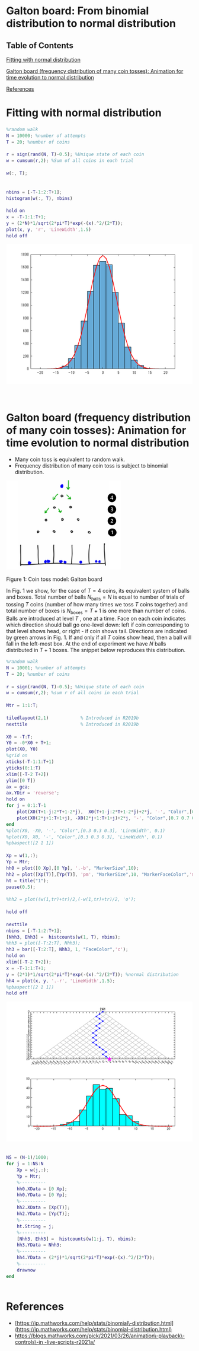 
# Galton board: From binomial distribution to normal distribution 
<a name="beginToc"></a>

## Table of Contents
[Fitting with normal distribution ](#fitting-with-normal-distribution-)
 
[Galton board (frequency distribution of many coin tosses): Animation for time evolution to normal distribution ](#galton-board-(frequency-distribution-of-many-coin-tosses):-animation-for-time-evolution-to-normal-distribution-)
 
[References ](#references-)
 
<a name="endToc"></a>

# Fitting with normal distribution 
```matlab
%random walk
N = 10000; %number of attempts
T = 20; %number of coins

r = sign(rand(N, T)-0.5); %Unique state of each coin
w = cumsum(r,2); %Sum of all coins in each trial

w(:, T);
 

nbins = [-T-1:2:T+1];
histogram(w(:, T), nbins)

hold on
x = -T-1:1:T+1;
y = (2*N)*1/sqrt(2*pi*T)*exp(-(x).^2/(2*T));
plot(x, y, 'r', 'LineWidth',1.5)
hold off
```

![figure_0.png](galton_board_statA_240304_en_media/figure_0.png)

```matlab
 
```

# Galton board (frequency distribution of many coin tosses): Animation for time evolution to normal distribution 
-  Many coin toss is equivalent to random walk.  
-  Frequency distribution of many coin toss is subject to binomial distribution. 

![image_0.png](galton_board_statA_240304_en_media/image_0.png)


Figure 1: Coin toss model: Galton board 


In Fig. 1 we show, for the case of $T=4$ coins, its equivalent system of balls and boxes. Total number of balls $N_{{\mathrm{b}\mathrm{a}\mathrm{l}\mathrm{l}\mathrm{s}}} =N$ is equal to number of trials of tossing $T$ coins (number of how many times we toss $T$ coins together) and total number of boxes is $N_{{\mathrm{b}\mathrm{o}\mathrm{x}\mathrm{e}\mathrm{s}}} =T+1$ is one more than number of coins. Balls are introduced at level $T$ , one at a time. Face on each coin indicates which direction should ball go one\-level down: left if coin corresponding to that level shows head, or right \- if coin shows tail. Directions are indicated by green arrows in Fig. 1. If and only if all $T$ coins show head, then a ball will fall in the left\-most box. At the end of experiment we have $N$ balls distributed in $T+1$ boxes. The snippet below reproduces this distribution. 


 


```matlab
%random walk
N = 10001; %number of attempts
T = 20; %number of coins

r = sign(rand(N, T)-0.5); %Unique state of each coin
w = cumsum(r,2); %sum r of all coins in each trial

Mtr = 1:1:T;

tiledlayout(2,1)            % Introduced in R2019b
nexttile                    % Introduced in R2019b

X0 = -T:T;
Y0 = -0*X0 + T+1;
plot(X0, Y0)
%grid on
xticks(-T-1:1:T+1)
yticks(0:1:T)
xlim([-T-2 T+2])
ylim([0 T])
ax = gca;
ax.YDir = 'reverse';
hold on
for j = 0:1:T-1
    plot(X0(T+1-j:2*T+1-2*j),  X0(T+1-j:2*T+1-2*j)+2*j, '-', "Color",[0.7 0.7 0.7], 'LineWidth', 0.1)
    plot(X0(2*j+1:T+1+j), -X0(2*j+1:T+1+j)+2*j, '-', "Color",[0.7 0.7 0.7], 'LineWidth', 0.1)
end
%plot(X0, -X0, '-', "Color",[0.3 0.3 0.3], 'LineWidth', 0.1)
%plot(X0, X0, '-', "Color",[0.3 0.3 0.3], 'LineWidth', 0.1)
%pbaspect([2 1 1])

Xp = w(1,:);
Yp = Mtr;
hh0 = plot([0 Xp],[0 Yp], '.-b', "MarkerSize",10);
hh2 = plot([Xp(T)],[Yp(T)], 'pm', "MarkerSize",10, "MarkerFaceColor",'m');
ht = title("1");
pause(0.5);

%hh2 = plot((w(1,tr)+tr)/2,(-w(1,tr)+tr)/2, 'o');

hold off

nexttile
nbins = [-T-1:2:T+1];
[Nhh3, Ehh3] =  histcounts(w(1, T), nbins);
%hh3 = plot([-T:2:T], Nhh3);
hh3 = bar([-T:2:T], Nhh3, 1, "FaceColor",'c');
hold on
xlim([-T-2 T+2]);
x = -T-1:1:T+1;
y = (2*1)*1/sqrt(2*pi*T)*exp(-(x).^2/(2*T)); %normal distribution
hh4 = plot(x, y, '.-r', 'LineWidth',1.5);
%pbaspect([2 1 1])
hold off
```

![figure_1.png](galton_board_statA_240304_en_media/figure_1.png)

```matlab

NS = (N-1)/1000;
for j = 1:NS:N
    Xp = w(j,:);
    Yp = Mtr;
    %----------
    hh0.XData = [0 Xp];
    hh0.YData = [0 Yp];
    %----------
    hh2.XData = [Xp(T)];
    hh2.YData = [Yp(T)];
    %----------
    ht.String = j;
    %----------
    [Nhh3, Ehh3] =  histcounts(w(1:j, T), nbins);
    hh3.YData = Nhh3;
    %----------
    hh4.YData = (2*j)*1/sqrt(2*pi*T)*exp(-(x).^2/(2*T));
    %----------
    drawnow
end
 
```

# References 
-  [https://jp.mathworks.com/help/stats/binomial\-distribution.html](https://jp.mathworks.com/help/stats/binomial-distribution.html) 
-  [https://blogs.mathworks.com/pick/2021/03/26/animation\-playback\-controls\-in \-live\-scripts\-r2021a/](https://blogs.mathworks.com/pick/2021/03/26/animation-playback-controls-in-live-scripts-r2021a/) 
